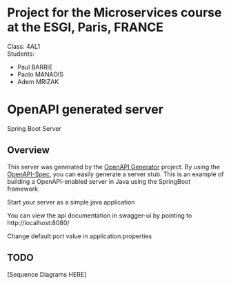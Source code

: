 # Project for the Microservices course at the ESGI, Paris, FRANCE

Class: 4AL1  
Students:  
+ Paul BARRIE
+ Paolo MANAOIS
+ Adem MRIZAK

# OpenAPI generated server

Spring Boot Server


## Overview
This server was generated by the [OpenAPI Generator](https://openapi-generator.tech) project.
By using the [OpenAPI-Spec](https://openapis.org), you can easily generate a server stub.
This is an example of building a OpenAPI-enabled server in Java using the SpringBoot framework.

Start your server as a simple java application

You can view the api documentation in swagger-ui by pointing to
http://localhost:8080/

Change default port value in application.properties

## TODO  
[Sequence Diagrams HERE]